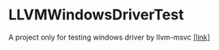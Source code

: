 # LLVMWindowsDriverTest
A project only for testing windows driver by llvm-msvc [[link]](https://github.com/NewWorldComingSoon/llvm-msvc-build)
